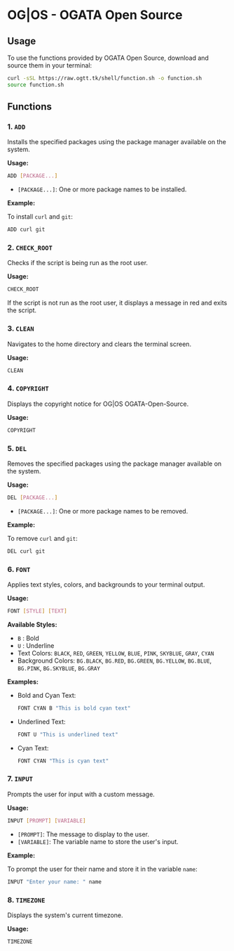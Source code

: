 # OG|OS - OGATA Open Source

## Usage

To use the functions provided by OGATA Open Source, download and source them in your terminal:

```bash
curl -sSL https://raw.ogtt.tk/shell/function.sh -o function.sh
source function.sh
```

## Functions

### 1. `ADD`

Installs the specified packages using the package manager available on the system.

**Usage:**

```bash
ADD [PACKAGE...]
```

- `[PACKAGE...]`: One or more package names to be installed.

**Example:**

To install `curl` and `git`:

```bash
ADD curl git
```

### 2. `CHECK_ROOT`

Checks if the script is being run as the root user.

**Usage:**

```bash
CHECK_ROOT
```

If the script is not run as the root user, it displays a message in red and exits the script.

### 3. `CLEAN`

Navigates to the home directory and clears the terminal screen.

**Usage:**

```bash
CLEAN
```

### 4. `COPYRIGHT`

Displays the copyright notice for OG|OS OGATA-Open-Source.

**Usage:**

```bash
COPYRIGHT
```

### 5. `DEL`

Removes the specified packages using the package manager available on the system.

**Usage:**

```bash
DEL [PACKAGE...]
```

- `[PACKAGE...]`: One or more package names to be removed.

**Example:**

To remove `curl` and `git`:

```bash
DEL curl git
```

### 6. `FONT`

Applies text styles, colors, and backgrounds to your terminal output.

**Usage:**

```bash
FONT [STYLE] [TEXT]
```

**Available Styles:**

- `B` : Bold
- `U` : Underline
- Text Colors: `BLACK`, `RED`, `GREEN`, `YELLOW`, `BLUE`, `PINK`, `SKYBLUE`, `GRAY`, `CYAN`
- Background Colors: `BG.BLACK`, `BG.RED`, `BG.GREEN`, `BG.YELLOW`, `BG.BLUE`, `BG.PINK`, `BG.SKYBLUE`, `BG.GRAY`

**Examples:**

- Bold and Cyan Text:

    ```bash
    FONT CYAN B "This is bold cyan text"
    ```

- Underlined Text:

    ```bash
    FONT U "This is underlined text"
    ```

- Cyan Text:

    ```bash
    FONT CYAN "This is cyan text"
    ```

### 7. `INPUT`

Prompts the user for input with a custom message.

**Usage:**

```bash
INPUT [PROMPT] [VARIABLE]
```

- `[PROMPT]`: The message to display to the user.
- `[VARIABLE]`: The variable name to store the user's input.

**Example:**

To prompt the user for their name and store it in the variable `name`:

```bash
INPUT "Enter your name: " name
```

### 8. `TIMEZONE`

Displays the system's current timezone.

**Usage:**

```bash
TIMEZONE
```